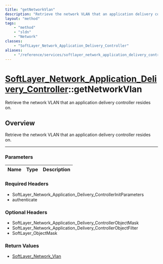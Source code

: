 ```yaml
---
title: "getNetworkVlan"
description: "Retrieve the network VLAN that an application delivery controller resides on."
layout: "method"
tags:
    - "method"
    - "sldn"
    - "Network"
classes:
    - "SoftLayer_Network_Application_Delivery_Controller"
aliases:
    - "/reference/services/softlayer_network_application_delivery_controller/getNetworkVlan"
---
```

# [SoftLayer_Network_Application_Delivery_Controller](/reference/services/SoftLayer_Network_Application_Delivery_Controller)::getNetworkVlan


Retrieve the network VLAN that an application delivery controller resides on.


## Overview 
Retrieve the network VLAN that an application delivery controller resides on.

-----

### Parameters 
|Name | Type | Description |
| --- | --- | --- |


### Required Headers
* SoftLayer_Network_Application_Delivery_ControllerInitParameters
* authenticate


### Optional Headers
* SoftLayer_Network_Application_Delivery_ControllerObjectMask
* SoftLayer_Network_Application_Delivery_ControllerObjectFilter
* SoftLayer_ObjectMask

### Return Values
* <a href='/reference/datatypes/SoftLayer_Network_Vlan'>SoftLayer_Network_Vlan </a>




